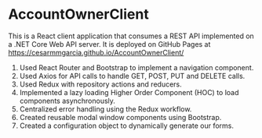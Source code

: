# AccountOwnerClient

This is a React client application that consumes a REST API implemented on a .NET Core Web API server. It is deployed on GitHub Pages at 
https://cesarmmgarcia.github.io/AccountOwnerClient/ 
1. Used React Router and Bootstrap to implement a navigation component.
2. Used Axios for API calls to handle GET, POST, PUT and DELETE calls.
3. Used Redux with repository actions and reducers.
4. Implemented a lazy loading Higher Order Component (HOC) to load components asynchronously.
5. Centralized error handling using the Redux workflow.
6. Created reusable modal window components using Bootstrap.
7. Created a configuration object to dynamically generate our forms.
